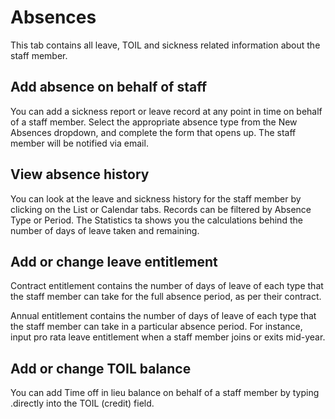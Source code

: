 Absences 
==========

This tab contains all leave, TOIL and sickness related information about the staff member. 

Add absence on behalf of staff
---------------

You can add a sickness report or leave record at any point in time on behalf of a staff member. Select the appropriate absence type from the New Absences dropdown, and complete the form that opens up. The staff member will be notified via email. 

View absence history
---------------

You can look at the leave and sickness history for the staff member by clicking on the List or Calendar tabs. Records can be filtered by Absence Type or Period. The Statistics ta shows you the calculations behind the number of days of leave taken and remaining. 

Add or change leave entitlement
---------------

Contract entitlement contains the number of days of leave of each type that the staff member can take for the full absence period, as per their contract. 


Annual entitlement contains the number of days of leave of each type that the staff member can take in a particular absence period. For instance, input pro rata leave entitlement when a staff member joins or exits mid-year.

Add or change TOIL balance
---------------

You can add Time off in lieu balance on behalf of a staff member by typing .directly into the TOIL (credit) field. 
